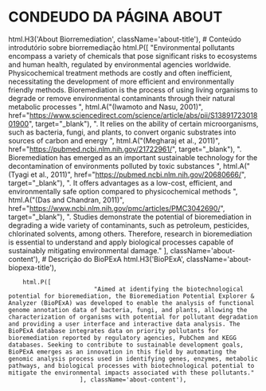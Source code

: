 # CONDEUDO DA PÁGINA ABOUT

html.H3('About Biorremediation', className='about-title'),
        # Conteúdo introdutório sobre biorremediação
        html.P([
            "Environmental pollutants encompass a variety of chemicals that pose significant risks to ecosystems and human health, regulated by environmental agencies worldwide. Physicochemical treatment methods are costly and often inefficient, necessitating the development of more efficient and environmentally friendly methods. Bioremediation is the process of using living organisms to degrade or remove environmental contaminants through their natural metabolic processes ",
            html.A("(Iwamoto and Nasu, 2001)", href="https://www.sciencedirect.com/science/article/abs/pii/S1389172301801900", target="_blank"), ". It relies on the ability of certain microorganisms, such as bacteria, fungi, and plants, to convert organic substrates into sources of carbon and energy ",
            html.A("(Megharaj et al., 2011)", href="https://pubmed.ncbi.nlm.nih.gov/21722961/", target="_blank"), ". Bioremediation has emerged as an important sustainable technology for the decontamination of environments polluted by toxic substances ",
            html.A("(Tyagi et al., 2011)", href="https://pubmed.ncbi.nlm.nih.gov/20680666/", target="_blank"), ". It offers advantages as a low-cost, efficient, and environmentally safe option compared to physicochemical methods ",
            html.A("(Das and Chandran, 2011)", href="https://www.ncbi.nlm.nih.gov/pmc/articles/PMC3042690/", target="_blank"), ". Studies demonstrate the potential of bioremediation in degrading a wide variety of contaminants, such as petroleum, pesticides, chlorinated solvents, among others. Therefore, research in bioremediation is essential to understand and apply biological processes capable of sustainably mitigating environmental damage."
        ], className='about-content'),
        # Descrição do BioPExA
        html.H3('BioPExA', className='about-biopexa-title'),


        html.P([
                            "Aimed at identifying the biotechnological potential for bioremediation, the Bioremediation Potential Explorer & Analyzer (BioPExA) was developed to enable the analysis of functional genome annotation data of bacteria, fungi, and plants, allowing the characterization of organisms with potential for pollutant degradation and providing a user interface and interactive data analysis. The BioPExA database integrates data on priority pollutants for bioremediation reported by regulatory agencies, PubChem and KEGG databases. Seeking to contribute to sustainable development goals, BioPExA emerges as an innovation in this field by automating the genomic analysis process used in identifying genes, enzymes, metabolic pathways, and biological processes with biotechnological potential to mitigate the environmental impacts associated with these pollutants."
                        ], className='about-content'),
